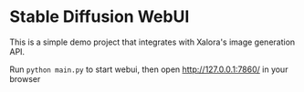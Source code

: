 # Stable Diffusion WebUI

This is a simple demo project that integrates with Xalora's image generation API.

Run `python main.py` to start webui, then open http://127.0.0.1:7860/ in your browser
